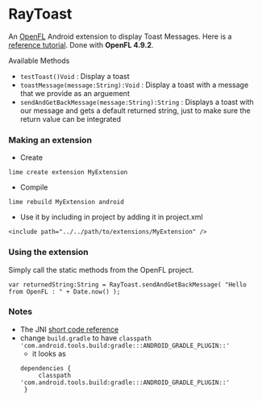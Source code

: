 RayToast
==============

 An [OpenFL][1] Android extension to display Toast Messages. 
 Here is a [reference tutorial][2]. Done with **OpenFL 4.9.2**.

Available Methods
 - `testToast()Void` : Display a toast
 - `toastMessage(message:String):Void` : Display a toast with a message that we provide as an arguement
 - `sendAndGetBackMessage(message:String):String` : Displays a toast with our message and gets a default returned string, just to make sure the return value can be integrated

### Making an extension

 - Create
```
lime create extension MyExtension
```
 - Compile
```
lime rebuild MyExtension android
```
 - Use it by including in project by adding it in project.xml
```
<include path="../../path/to/extensions/MyExtension" />
```

### Using the extension

Simply call the static methods from the OpenFL project.
```
var returnedString:String = RayToast.sendAndGetBackMessage( "Hello from OpenFL : " + Date.now() );
```

### Notes

 - The JNI [short code reference][3]
 - change `build.gradle` to have `classpath 'com.android.tools.build:gradle:::ANDROID_GRADLE_PLUGIN::'`
   - it looks as
   ```
   dependencies {
		classpath 'com.android.tools.build:gradle:::ANDROID_GRADLE_PLUGIN::'
	}
   ``` 






[1]: http://www.openfl.org/learn/docs/tools/
[2]: https://player03.com/2014/08/09/openfl-extensions/
[3]: https://docs.oracle.com/javase/7/docs/technotes/guides/jni/spec/types.html
